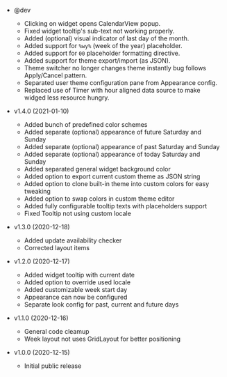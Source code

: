 * @dev
  * Clicking on widget opens CalendarView popup.
  * Fixed widget tooltip's sub-text not working properly.
  * Added (optional) visual indicator of last day of the month.
  * Added support for `%wy%` (week of the year) placeholder.
  * Added support for `00` placeholder formatting directive.
  * Added support for theme export/import (as JSON).
  * Theme switcher no longer changes theme instantly bug follows Apply/Cancel pattern.
  * Separated user theme configuration pane from Appearance config.
  * Replaced use of Timer with hour aligned data source to make widged less resource hungry.

* v1.4.0 (2021-01-10)
  * Added bunch of predefined color schemes
  * Added separate (optional) appearance of future Saturday and Sunday
  * Added separate (optional) appearance of past Saturday and Sunday
  * Added separate (optional) appearance of today Saturday and Sunday
  * Added separated general widget background color
  * Added option to export current custom theme as JSON string
  * Added option to clone built-in theme into custom colors for easy tweaking
  * Added option to swap colors in custom theme editor
  * Added fully configurable tooltip texts with placeholders support
  * Fixed Tooltip not using custom locale

* v1.3.0 (2020-12-18)
  * Added update availability checker
  * Corrected layout items

* v1.2.0 (2020-12-17)
  * Added widget tooltip with current date
  * Added option to override used locale
  * Added customizable week start day
  * Appearance can now be configured
  * Separate look config for past, current and future days

* v1.1.0 (2020-12-16)
  * General code cleamup
  * Week layout not uses GridLayout for better positioning

* v1.0.0 (2020-12-15)
  * Initial public release
